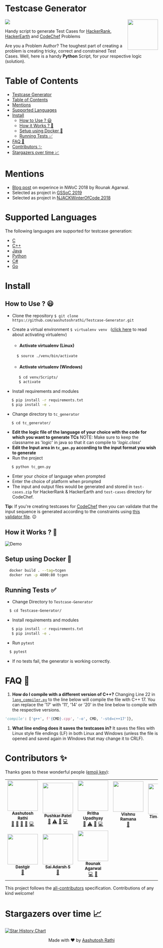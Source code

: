 # Testcase Generator

[<img src="https://image.flaticon.com/icons/svg/180/180867.svg" align="right" width="100">](#)

[![](https://img.shields.io/travis/aashutoshrathi/Testcase-Generator?style=for-the-badge)](https://travis-ci.org/aashutoshrathi/Testcase-Generator)

Handy script to generate Test Cases for [HackerRank](https://www.hackerrank.com), [HackerEarth](https://www.hackerearth.com) and [CodeChef](https://www.codechef.com) Problems

Are you a Problem Author?
The toughest part of creating a problem is creating tricky, correct and constrained Test Cases.
Well, here is a handy **Python** Script, for your respective logic (solution).

# Table of Contents

- [Testcase Generator](#testcase-generator)
- [Table of Contents](#table-of-contents)
- [Mentions](#mentions)
- [Supported Languages](#supported-languages)
- [Install](#install)
  - [How to Use ? 😃](#how-to-use--)
  - [How it Works ? 🤔](#how-it-works--)
  - [Setup using Docker 🐳](#setup-using-docker-)
  - [Running Tests ✅](#running-tests-)
- [FAQ 📃](#faq-)
- [Contributors ✨](#contributors-)
- [Stargazers over time 📈](#stargazers-over-time-)

# Mentions

-   [Blog post](https://medium.com/@agarwalrounak/my-nwoc-njack-winter-of-code-2018-experience-badf30b9c02d) on experince in NWoC 2018 by Rounak Agarwal.
-   Selected as project in [GSSoC 2019](https://www.gssoc.tech/projects.html)
-   Selected as project in [NJACKWinterOfCode 2018](<[https://github.com/NJACKWinterOfCode/HackerRank-Test-Case-Generator](https://njackwinterofcode.github.io/)>)

# Supported Languages

The following languages are supported for testcase generation:

-   [C](/tc_generator/logic.c)
-   [C++](/tc_generator/logic.cpp)
-   [Java](/tc_generator/logic.java)
-   [Python](/tc_generator/logic.py)
-   [C#](/tc_generator/logic.cs)
-   [Go](/tc_generator/logic.go)

# Install

## How to Use ? 😃

-   Clone the repository `$ git clone https://github.com/aashutoshrathi/Testcase-Generator.git`

-   Create a virtual environment `$ virtualenv venv ` ([click here](https://stackoverflow.com/questions/14604699/how-to-activate-virtualenv) to read about activating virtualenv)
    -   #### Activate virtualenv (Linux)
    ```sh
      $ source ./venv/bin/activate
    ```
    -   #### Activate virtualenv (Windows)
    ```sh
       $ cd venv/Scripts/
       $ activate
    ```
-   Install requirements and modules

```sh
   $ pip install -r requirements.txt
   $ pip install -e .
```

-   Change directory to `tc_generator `

```sh
   $ cd tc_generator/
```

-   **Edit the logic file of the language of your choice with the code for which you want to generate TCs**
    NOTE: Make sure to keep the classname as '_logic_' in java so that it can compile to '_logic.class_'
-   **Edit the Input area in `tc_gen.py` according to the input format you wish to generate**
-   Run the project

```sh
   $ python tc_gen.py
```

-   Enter your choice of language when prompted
-   Enter the choice of platform when prompted
-   The input and output files would be generated and stored in `test-cases.zip` for HackerRank & HackerEarth and `test-cases` directory for CodeChef.

**Tip:** If you're creating testcases for [CodeChef](https://codechef.com) then you can validate that the input sequence is generated according to the constraints using [this validator file](https://gist.github.com/thepushkarp/214402befde421b052443c0560991621). 😉

## How it Works ? 🤔

![Demo](demo3.gif)

## Setup using Docker 🐳

```sh
  docker build . --tag=tcgen
  docker run -p 4000:80 tcgen
```

## Running Tests ✅

-   Change Directory to `Testcase-Generator`

```sh
  $ cd Testcase-Generator/
```

-   Install requirements and modules

```sh
   $ pip install -r requirements.txt
   $ pip install -e .
```

-   Run `pytest`

```sh
  $ pytest
```

-   If no tests fail, the generator is working correctly.

# FAQ 📃

1. **How do I compile with a different version of C++?**
   Changing Line 22 in [`lang_compiler.py`](https://github.com/aashutoshrathi/Testcase-Generator/blob/master/tc_generator/lang_compiler.py) to the line below will compile the file with C++ 17. You can replace the '17' with '11', '14' or '20' in the line below to compile with the respective versions.

```py
'compile': ['g++', f'{CMD}.cpp', '-o', CMD, '-std=c++17']},
```

1. **What line ending does it saves the testcases in?**
   It saves the files with Linux style file endings (LF) in both Linux and Windows (unless the file is opened and saved again in WIndows that may change it to CRLF).

# Contributors ✨

Thanks goes to these wonderful people ([emoji key](https://allcontributors.org/docs/en/emoji-key)):

<!-- ALL-CONTRIBUTORS-LIST:START - Do not remove or modify this section -->
<!-- prettier-ignore-start -->
<!-- markdownlint-disable -->
<table>
  <tr>
    <td align="center"><a href="http://aashutosh.dev"><img src="https://avatars2.githubusercontent.com/u/21199234?v=4" width="100px;" alt=""/><br /><sub><b>Aashutosh Rathi</b></sub></a><br /><a href="#tool-aashutoshrathi" title="Tools">🔧</a> <a href="#projectManagement-aashutoshrathi" title="Project Management">📆</a> <a href="https://github.com/aashutoshrathi/Testcase-Generator/pulls?q=is%3Apr+reviewed-by%3Aaashutoshrathi" title="Reviewed Pull Requests">👀</a> <a href="https://github.com/aashutoshrathi/Testcase-Generator/issues?q=author%3Aaashutoshrathi" title="Bug reports">🐛</a> <a href="https://github.com/aashutoshrathi/Testcase-Generator/commits?author=aashutoshrathi" title="Code">💻</a></td>
    <td align="center"><a href="https://github.com/thepushkarp"><img src="https://avatars0.githubusercontent.com/u/42088801?v=4" width="100px;" alt=""/><br /><sub><b>Pushkar Patel</b></sub></a><br /><a href="#maintenance-thepushkarp" title="Maintenance">🚧</a> <a href="https://github.com/aashutoshrathi/Testcase-Generator/commits?author=thepushkarp" title="Tests">⚠️</a> <a href="https://github.com/aashutoshrathi/Testcase-Generator/issues?q=author%3Athepushkarp" title="Bug reports">🐛</a> <a href="https://github.com/aashutoshrathi/Testcase-Generator/commits?author=thepushkarp" title="Code">💻</a></td>
    <td align="center"><a href="https://github.com/prithaupadhyay"><img src="https://avatars1.githubusercontent.com/u/21213021?v=4" width="100px;" alt=""/><br /><sub><b>Pritha Upadhyay</b></sub></a><br /><a href="#maintenance-prithaupadhyay" title="Maintenance">🚧</a> <a href="https://github.com/aashutoshrathi/Testcase-Generator/commits?author=prithaupadhyay" title="Tests">⚠️</a> <a href="https://github.com/aashutoshrathi/Testcase-Generator/issues?q=author%3Aprithaupadhyay" title="Bug reports">🐛</a> <a href="https://github.com/aashutoshrathi/Testcase-Generator/commits?author=prithaupadhyay" title="Code">💻</a></td>
    <td align="center"><a href="https://www.vishnu.codes"><img src="https://avatars2.githubusercontent.com/u/10045752?v=4" width="100px;" alt=""/><br /><sub><b>Vishnu Ramana</b></sub></a><br /><a href="https://github.com/aashutoshrathi/Testcase-Generator/commits?author=vishnuramana" title="Documentation">📖</a></td>
    <td align="center"><a href="https://itspugle.com"><img src="https://avatars3.githubusercontent.com/u/22669894?v=4" width="100px;" alt=""/><br /><sub><b>Tim Rossback</b></sub></a><br /><a href="https://github.com/aashutoshrathi/Testcase-Generator/commits?author=timrossback" title="Documentation">📖</a></td>
    <td align="center"><a href="https://geekscreed.com"><img src="https://avatars0.githubusercontent.com/u/5305600?v=4" width="100px;" alt=""/><br /><sub><b>Sasivarnan R</b></sub></a><br /><a href="https://github.com/aashutoshrathi/Testcase-Generator/commits?author=sasivarnan" title="Documentation">📖</a></td>
    <td align="center"><a href="https://github.com/gerardogalvez"><img src="https://avatars2.githubusercontent.com/u/8509232?v=4" width="100px;" alt=""/><br /><sub><b>Gerardo Gálvez</b></sub></a><br /><a href="https://github.com/aashutoshrathi/Testcase-Generator/commits?author=gerardogalvez" title="Code">💻</a></td>
  </tr>
  <tr>
    <td align="center"><a href="https://github.com/dastgirp"><img src="https://avatars0.githubusercontent.com/u/2889931?v=4" width="100px;" alt=""/><br /><sub><b>Dastgir</b></sub></a><br /><a href="https://github.com/aashutoshrathi/Testcase-Generator/commits?author=dastgirp" title="Documentation">📖</a></td>
    <td align="center"><a href="http://www.sai-adarsh.ml/"><img src="https://avatars1.githubusercontent.com/u/21096774?v=4" width="100px;" alt=""/><br /><sub><b>Sai Adarsh S</b></sub></a><br /><a href="https://github.com/aashutoshrathi/Testcase-Generator/commits?author=Sai-Adarsh" title="Documentation">📖</a></td>
    <td align="center"><a href="https://www.linkedin.com/in/rounak-agarwal/"><img src="https://avatars3.githubusercontent.com/u/38394281?v=4" width="100px;" alt=""/><br /><sub><b>Rounak Agarwal</b></sub></a><br /><a href="https://github.com/aashutoshrathi/Testcase-Generator/commits?author=agarwalrounak" title="Code">💻</a> <a href="https://medium.com/@agarwalrounak/my-nwoc-njack-winter-of-code-2018-experience-badf30b9c02d" title="Blogposts">📝</a></td>
  </tr>
</table>

<!-- markdownlint-enable -->
<!-- prettier-ignore-end -->

<!-- ALL-CONTRIBUTORS-LIST:END -->

This project follows the [all-contributors](https://github.com/all-contributors/all-contributors) specification. Contributions of any kind welcome!

# Stargazers over time 📈

[![Star History Chart](https://api.star-history.com/svg?repos=aashutoshrathi/Testcase-Generator&type=Date)](https://star-history.com/#aashutoshrathi/Testcase-Generator&Date)

<p align="center"> Made with ❤ by <a href="https://github.com/aashutoshrathi">Aashutosh Rathi</a></p>
